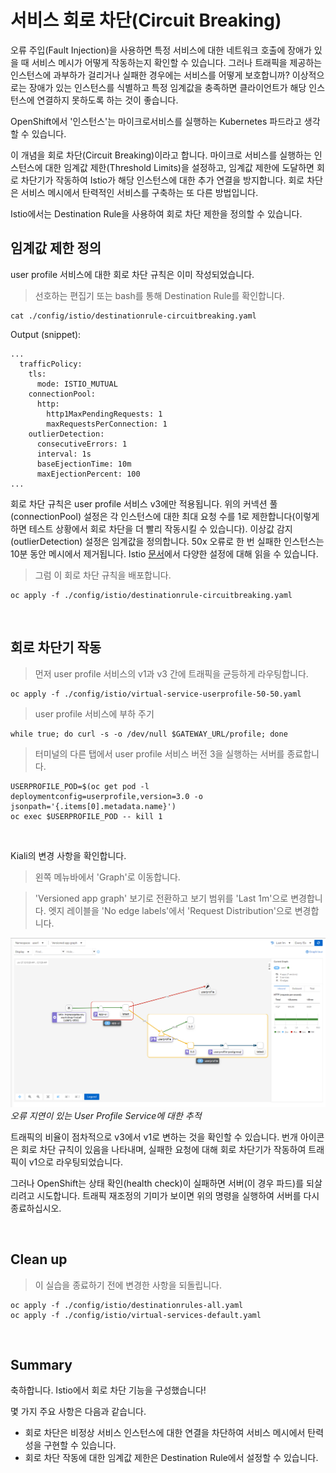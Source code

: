 #  서비스 회로 차단(Circuit Breaking)

오류 주입(Fault Injection)을 사용하면 특정 서비스에 대한 네트워크 호출에 장애가 있을 때 서비스 메시가 어떻게 작동하는지 확인할 수 있습니다. 그러나 트래픽을 제공하는 인스턴스에 과부하가 걸리거나 실패한 경우에는 서비스를 어떻게 보호합니까? 이상적으로는 장애가 있는 인스턴스를 식별하고 특정 임계값을 충족하면 클라이언트가 해당 인스턴스에 연결하지 못하도록 하는 것이 좋습니다.

OpenShift에서 '인스턴스'는 마이크로서비스를 실행하는 Kubernetes 파드라고 생각할 수 있습니다. 

이 개념을 회로 차단(Circuit Breaking)이라고 합니다. 마이크로 서비스를 실행하는 인스턴스에 대한 임계값 제한(Threshold Limits)을 설정하고, 임계값 제한에 도달하면 회로 차단기가 작동하여 Istio가 해당 인스턴스에 대한 추가 연결을 방지합니다. 회로 차단은 서비스 메시에서 탄력적인 서비스를 구축하는 또 다른 방법입니다.

Istio에서는 Destination Rule을 사용하여 회로 차단 제한을 정의할 수 있습니다.

## 임계값 제한 정의

user profile 서비스에 대한 회로 차단 규칙은 이미 작성되었습니다.

<blockquote>
<i class="fa fa-terminal"></i>
선호하는 편집기 또는 bash를 통해 Destination Rule를 확인합니다.
</blockquote>

```execute
cat ./config/istio/destinationrule-circuitbreaking.yaml
```

Output (snippet):
```
...
  trafficPolicy:
    tls:
      mode: ISTIO_MUTUAL
    connectionPool:
      http:
        http1MaxPendingRequests: 1
        maxRequestsPerConnection: 1
    outlierDetection:
      consecutiveErrors: 1
      interval: 1s
      baseEjectionTime: 10m
      maxEjectionPercent: 100
...
```

회로 차단 규칙은 user profile 서비스 v3에만 적용됩니다. 위의 커넥션 풀(connectionPool) 설정은 각 인스턴스에 대한 최대 요청 수를 1로 제한합니다(이렇게 하면 테스트 상황에서 회로 차단을 더 빨리 작동시킬 수 있습니다). 이상값 감지(outlierDetection) 설정은 임계값을 정의합니다. 50x 오류로 한 번 실패한 인스턴스는 10분 동안 메시에서 제거됩니다. Istio [문서][1]에서 다양한 설정에 대해 읽을 수 있습니다.

<blockquote>
<i class="fa fa-terminal"></i>
그럼 이 회로 차단 규칙을 배포합니다.
</blockquote>

```execute
oc apply -f ./config/istio/destinationrule-circuitbreaking.yaml
```

<br>

## 회로 차단기 작동

<blockquote>
<i class="fa fa-terminal"></i>
먼저 user profile 서비스의 v1과 v3 간에 트래픽을 균등하게 라우팅합니다.
</blockquote>

```execute
oc apply -f ./config/istio/virtual-service-userprofile-50-50.yaml
```

<blockquote>
<i class="fa fa-terminal"></i>
user profile 서비스에 부하 주기
</blockquote>

```execute
while true; do curl -s -o /dev/null $GATEWAY_URL/profile; done
```

<blockquote>
<i class="fa fa-terminal"></i>
터미널의 다른 탭에서 user profile 서비스 버전 3을 실행하는 서버를 종료합니다.
</blockquote>

```execute-2
USERPROFILE_POD=$(oc get pod -l deploymentconfig=userprofile,version=3.0 -o jsonpath='{.items[0].metadata.name}')
oc exec $USERPROFILE_POD -- kill 1
```

<br>

Kiali의 변경 사항을 확인합니다.
<blockquote>
<i class="fa fa-desktop"></i>
왼쪽 메뉴바에서 'Graph'로 이동합니다.
</blockquote>

<blockquote>
<i class="fa fa-desktop"></i>
'Versioned app graph' 보기로 전환하고 보기 범위를 'Last 1m'으로 변경합니다. 엣지 레이블을 'No edge labels'에서 'Request Distribution'으로 변경합니다.
</blockquote>

<img src="images/kiali-circuitbreaking.png" width="1024"><br/>
*오류 지연이 있는 User Profile Service에 대한 추적*

트래픽의 비율이 점차적으로 v3에서 v1로 변하는 것을 확인할 수 있습니다. 번개 아이콘은 회로 차단 규칙이 있음을 나타내며, 실패한 요청에 대해 회로 차단기가 작동하여 트래픽이 v1으로 라우팅되었습니다.

그러나 OpenShift는 상태 확인(health check)이 실패하면 서버(이 경우 파드)를 되살리려고 시도합니다. 트래픽 재조정의 기미가 보이면 위의 명령을 실행하여 서버를 다시 종료하십시오.

<br>

## Clean up

<blockquote>
<i class="fa fa-terminal"></i>
이 실습을 종료하기 전에 변경한 사항을 되돌립니다.
</blockquote>

```execute
oc apply -f ./config/istio/destinationrules-all.yaml
oc apply -f ./config/istio/virtual-services-default.yaml
```

<br>

## Summary

축하합니다. Istio에서 회로 차단 기능을 구성했습니다!

몇 가지 주요 사항은 다음과 같습니다.

* 회로 차단은 비정상 서비스 인스턴스에 대한 연결을 차단하여 서비스 메시에서 탄력성을 구현할 수 있습니다.
* 회로 차단 작동에 대한 임계값 제한은 Destination Rule에서 설정할 수 있습니다.

[1]: https://istio.io/docs/reference/config/networking/destination-rule/#OutlierDetection
